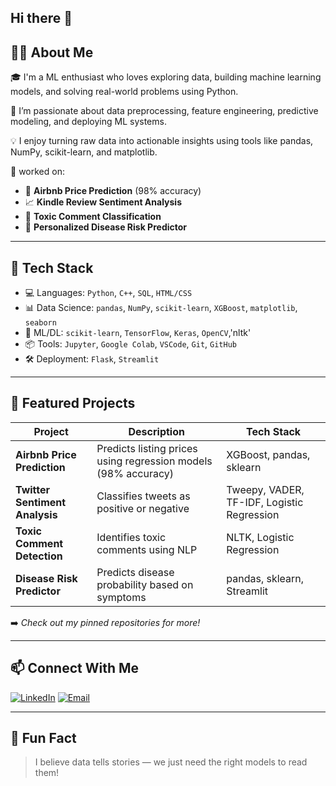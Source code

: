 ## Hi there 👋

## 👨‍💻 About Me

🎓 I'm a ML enthusiast who loves exploring data, building machine learning models, and solving real-world problems using Python.

🔬 I’m passionate about data preprocessing, feature engineering, predictive modeling, and deploying ML systems.

💡 I enjoy turning raw data into actionable insights using tools like pandas, NumPy, scikit-learn, and matplotlib.

🚀 worked on:
- 🏡 **Airbnb Price Prediction** (98% accuracy)
- 📈 **Kindle Review Sentiment Analysis**
- 🧠 **Toxic Comment Classification**
- 🧬 **Personalized Disease Risk Predictor**

---

## 🔧 Tech Stack

- 💻 Languages: `Python`, `C++`, `SQL`, `HTML/CSS`
- 📊 Data Science: `pandas`, `NumPy`, `scikit-learn`, `XGBoost`, `matplotlib`, `seaborn`
- 🤖 ML/DL: `scikit-learn`, `TensorFlow`, `Keras`, `OpenCV`,'nltk'
- 📦 Tools: `Jupyter`, `Google Colab`, `VSCode`, `Git`, `GitHub`
- 🛠️ Deployment: `Flask`, `Streamlit` 

---

## 📌 Featured Projects

| Project | Description | Tech Stack |
|--------|-------------|------------|
| **Airbnb Price Prediction** | Predicts listing prices using regression models (98% accuracy) | XGBoost, pandas, sklearn |
| **Twitter Sentiment Analysis** | Classifies tweets as positive or negative | Tweepy, VADER, TF-IDF, Logistic Regression |
| **Toxic Comment Detection** | Identifies toxic comments using NLP | NLTK, Logistic Regression |
| **Disease Risk Predictor** | Predicts disease probability based on symptoms | pandas, sklearn, Streamlit |

➡️ *Check out my pinned repositories for more!*

---

## 📫 Connect With Me

[![LinkedIn](https://img.shields.io/badge/-LinkedIn-blue?style=flat&logo=linkedin&link=https://linkedin.com/in/jaisurrya/)](https://linkedin.com/in/jaisurrya/)
[![Email](https://img.shields.io/badge/-Email-black?style=flat&logo=gmail&logoColor=white&link=mailto:jaiganeshjaisurrya@gmail.com)](mailto:jaiganeshjaisurrya@gmail.com)

---

## 🧠 Fun Fact
> I believe data tells stories — we just need the right models to read them!
